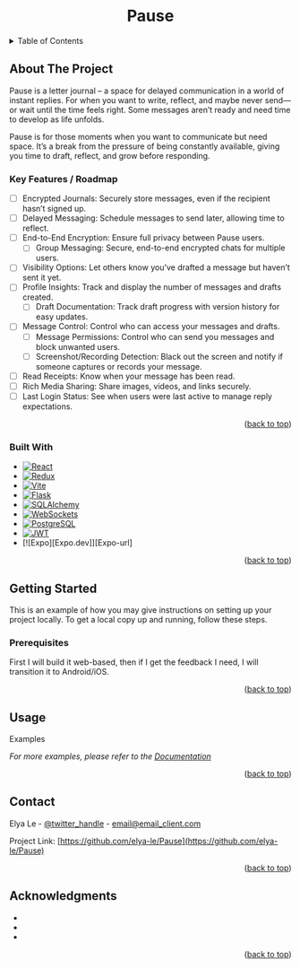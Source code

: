 <a id="readme-top"></a>

<!-- PROJECT LOGO -->
<br />
<div align="center">
  <!-- <a href="https://github.com/elya-le/Pause">
    <img src="images/logo.png" alt="Logo" width="80" height="80"> -->
  </a>

<h1 align="center">Pause</h1>

</div> 

<!-- TABLE OF CONTENTS -->
<details>
  <summary>Table of Contents</summary>
  <ol>
    <li>
      <a href="#about-the-project">About The Project</a>
      <ul>
        <li><a href="#built-with">Built With</a></li>
      </ul>
    </li>
    <li><a href="#usage">Usage</a></li>
    <li><a href="#roadmap">Roadmap</a></li>
    <li><a href="#contact">Contact</a></li>
    <li><a href="#acknowledgments">Acknowledgments</a></li>
  </ol>
</details>

<!-- ABOUT THE PROJECT -->
## About The Project

Pause is a letter journal – a space for delayed communication in a world of instant replies. For when you want to write, reflect, and maybe never send—or wait until the time feels right. Some messages aren’t ready and need time to develop as life unfolds.

Pause is for those moments when you want to communicate but need space. It’s a break from the pressure of being constantly available, giving you time to draft, reflect, and grow before responding.

### Key Features / Roadmap
- [ ] Encrypted Journals: Securely store messages, even if the recipient hasn’t signed up.
- [ ] Delayed Messaging: Schedule messages to send later, allowing time to reflect.
- [ ] End-to-End Encryption: Ensure full privacy between Pause users.
  - [ ] Group Messaging: Secure, end-to-end encrypted chats for multiple users.
- [ ] Visibility Options: Let others know you’ve drafted a message but haven’t sent it yet.
- [ ] Profile Insights: Track and display the number of messages and drafts created.
  - [ ] Draft Documentation: Track draft progress with version history for easy updates.
- [ ] Message Control: Control who can access your messages and drafts.
  - [ ] Message Permissions: Control who can send you messages and block unwanted users.
  - [ ] Screenshot/Recording Detection: Black out the screen and notify if someone captures or records your message.
- [ ] Read Receipts: Know when your message has been read.
- [ ] Rich Media Sharing: Share images, videos, and links securely.
- [ ] Last Login Status: See when users were last active to manage reply expectations.

<p align="right">(<a href="#readme-top">back to top</a>)</p>

### Built With

* [![React][React.js]][React-url]
* [![Redux][Redux.js]][Redux-url]
* [![Vite][Vite.js]][Vite-url]
* [![Flask][Flask.palletsprojects.com]][Flask-url]
* [![SQLAlchemy][SQLAlchemy.org]][SQLAlchemy-url]
* [![WebSockets][WebSockets.org]][WebSockets-url]
* [![PostgreSQL][PostgreSQL.org]][PostgreSQL-url]
* [![JWT][JWT.io]][JWT-url]
* [![Expo][Expo.dev]][Expo-url]

<!-- Reference-style links for technologies -->
[React.js]: https://img.shields.io/badge/React-20232A?style=for-the-badge&logo=react&logoColor=61DAFB
[React-url]: https://reactjs.org/
[Redux.js]: https://img.shields.io/badge/Redux-764ABC?style=for-the-badge&logo=redux&logoColor=white
[Redux-url]: https://redux.js.org/
[Vite.js]: https://img.shields.io/badge/Vite-646CFF?style=for-the-badge&logo=vite&logoColor=white
[Vite-url]: https://vitejs.dev/
[Flask.palletsprojects.com]: https://img.shields.io/badge/Flask-000000?style=for-the-badge&logo=flask&logoColor=white
[Flask-url]: https://flask.palletsprojects.com/
[SQLAlchemy.org]: https://img.shields.io/badge/SQLAlchemy-454545?style=for-the-badge&logo=sqlalchemy&logoColor=red
[SQLAlchemy-url]: https://www.sqlalchemy.org/
[WebSockets.org]: https://img.shields.io/badge/WebSockets-0083A3?style=for-the-badge&logo=websockets&logoColor=white
[WebSockets-url]: https://websockets.readthedocs.io/
[PostgreSQL.org]: https://img.shields.io/badge/PostgreSQL-316192?style=for-the-badge&logo=postgresql&logoColor=white
[PostgreSQL-url]: https://www.postgresql.org/
[JWT.io]: https://img.shields.io/badge/JWT-000000?style=for-the-badge&logo=json-web-tokens&logoColor=white
[JWT-url]: https://jwt.io/

<p align="right">(<a href="#readme-top">back to top</a>)</p>

<!-- GETTING STARTED -->
## Getting Started

This is an example of how you may give instructions on setting up your project locally. To get a local copy up and running, follow these steps.

### Prerequisites

First I will build it web-based, then if I get the feedback I need, I will transition it to Android/iOS.

<p align="right">(<a href="#readme-top">back to top</a>)</p>

<!-- USAGE EXAMPLES -->
## Usage

Examples

_For more examples, please refer to the [Documentation](https://example.com)_

<p align="right">(<a href="#readme-top">back to top</a>)</p>

<!-- CONTACT -->
## Contact

Elya Le - [@twitter_handle](https://twitter.com/twitter_handle) - email@email_client.com

Project Link: [https://github.com/elya-le/Pause](https://github.com/elya-le/Pause)

<p align="right">(<a href="#readme-top">back to top</a>)</p>

<!-- ACKNOWLEDGMENTS -->
## Acknowledgments

* []()
* []()
* []()

<p align="right">(<a href="#readme-top">back to top</a>)</p>
